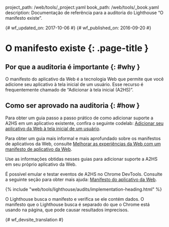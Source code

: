 project_path: /web/tools/_project.yaml
book_path: /web/tools/_book.yaml
description: Documentação de referência para a auditoria do Lighthouse “O manifesto existe”.

{# wf_updated_on: 2017-10-06 #}
{# wf_published_on: 2016-09-20 #}

# O manifesto existe  {: .page-title }

## Por que a auditoria é importante {: #why }

O manifesto do aplicativo da Web é a tecnologia Web que permite que você adicione seu aplicativo
à tela inicial de um usuário. Esse recurso é frequentemente chamado de “Adicionar à
tela inicial (A2HS)”.

## Como ser aprovado na auditoria {: #how }

Para obter um guia passo a passo prático de como adicionar suporte a A2HS em um
aplicativo existente, confira o seguinte codelab: [Adicionar seu aplicativo da Web à
tela inicial de um usuário](https://codelabs.developers.google.com/codelabs/add-to-home-screen).

Para obter um guia mais informal e mais aprofundado sobre os manifestos
de aplicativos da Web, consulte [Melhorar as experiências da Web com um manifesto
de aplicativo da Web](/web/fundamentals/web-app-manifest).

Use as informações obtidas nesses guias para adicionar suporte a A2HS em seu
próprio aplicativo da Web.

É possível emular e testar eventos de A2HS no Chrome DevTools. Consulte a seguinte
seção para obter mais ajuda: [Manifesto do
aplicativo da Web](/web/tools/chrome-devtools/debug/progressive-web-apps/#manifest).

{% include "web/tools/lighthouse/audits/implementation-heading.html" %}

O Lighthouse busca o manifesto e verifica se ele contém dados. O manifesto que o
Lighthouse busca é separado do que o Chrome está usando na página, que pode
causar resultados imprecisos.


{# wf_devsite_translation #}
